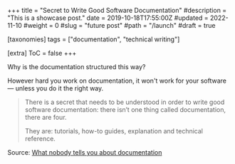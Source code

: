 +++
title = "Secret to Write Good Software Documentation"
#description = "This is a showcase post."
date = 2019-10-18T17:55:00Z
#updated = 2022-11-10
#weight = 0
#slug = "future post"
#path = "/launch"
#draft = true

[taxonomies]
tags = ["documentation", "technical writing"]

[extra]
ToC = false
+++

Why is the documentation structured this way?

However hard you work on documentation, it won't work for your software — unless you do it the right way.

> There is a secret that needs to be understood in order to write good software documentation: there isn’t one thing called documentation, there are four.
>
> They are: tutorials, how-to guides, explanation and technical reference.

Source: [What nobody tells you about documentation](https://www.divio.com/blog/documentation)
